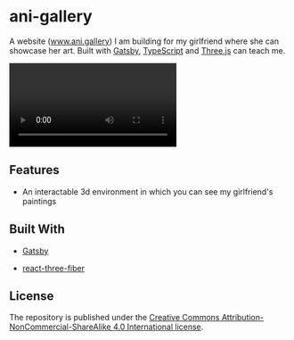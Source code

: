 # ani-gallery

A website (www.ani.gallery) I am building for my girlfriend where she can showcase her art. Built with [Gatsby](https://www.gatsbyjs.org/), [TypeScript](https://www.typescriptlang.org/) and [Three.js](https://threejs.org/) can teach me.

<video autoplay loop>
    <source src="ani-gallery-demo.mp4" type="video/mp4">
</video>

## Features

- An interactable 3d environment in which you can see my girlfriend's paintings

## Built With

- [Gatsby](https://www.gatsbyjs.org/)

- [react-three-fiber](https://github.com/pmndrs/react-three-fiber)

## License

The repository is published under the [Creative Commons Attribution-NonCommercial-ShareAlike 4.0 International license](https://creativecommons.org/licenses/by-nc-sa/4.0/).
